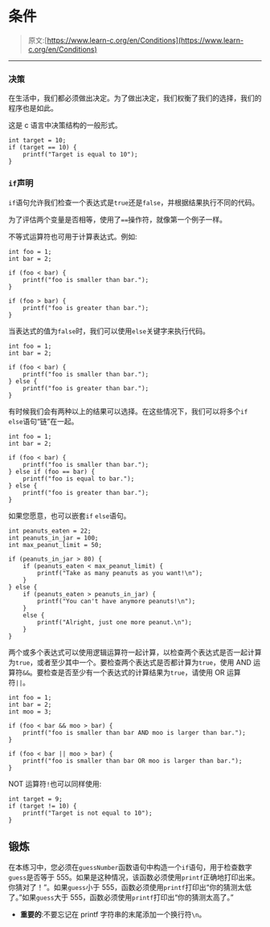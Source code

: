 # 条件

> 原文:[https://www.learn-c.org/en/Conditions](https://www.learn-c.org/en/Conditions)

* * *

### 决策

在生活中，我们都必须做出决定。为了做出决定，我们权衡了我们的选择，我们的程序也是如此。

这是 c 语言中决策结构的一般形式。

```
int target = 10;
if (target == 10) {
    printf("Target is equal to 10");
} 
```

### `if`声明

`if`语句允许我们检查一个表达式是`true`还是`false`，并根据结果执行不同的代码。

为了评估两个变量是否相等，使用了`==`操作符，就像第一个例子一样。

不等式运算符也可用于计算表达式。例如:

```
int foo = 1;
int bar = 2;

if (foo < bar) {
    printf("foo is smaller than bar.");
}

if (foo > bar) {
    printf("foo is greater than bar.");
} 
```

当表达式的值为`false`时，我们可以使用`else`关键字来执行代码。

```
int foo = 1;
int bar = 2;

if (foo < bar) {
    printf("foo is smaller than bar.");
} else {
    printf("foo is greater than bar.");
} 
```

有时候我们会有两种以上的结果可以选择。在这些情况下，我们可以将多个`if` `else`语句“链”在一起。

```
int foo = 1;
int bar = 2;

if (foo < bar) {
    printf("foo is smaller than bar.");
} else if (foo == bar) {
    printf("foo is equal to bar.");
} else {
    printf("foo is greater than bar.");
} 
```

如果您愿意，也可以嵌套`if` `else`语句。

```
int peanuts_eaten = 22;
int peanuts_in_jar = 100;
int max_peanut_limit = 50;

if (peanuts_in_jar > 80) {
    if (peanuts_eaten < max_peanut_limit) {
        printf("Take as many peanuts as you want!\n");
    }
} else {
    if (peanuts_eaten > peanuts_in_jar) {
        printf("You can't have anymore peanuts!\n");
    }
    else {
        printf("Alright, just one more peanut.\n");
    }
} 
```

两个或多个表达式可以使用逻辑运算符一起计算，以检查两个表达式是否一起计算为`true`，或者至少其中一个。要检查两个表达式是否都计算为`true`，使用 AND 运算符`&&`。要检查是否至少有一个表达式的计算结果为`true`，请使用 OR 运算符`||`。

```
int foo = 1;
int bar = 2;
int moo = 3;

if (foo < bar && moo > bar) {
    printf("foo is smaller than bar AND moo is larger than bar.");
}

if (foo < bar || moo > bar) {
    printf("foo is smaller than bar OR moo is larger than bar.");
} 
```

NOT 运算符`!`也可以同样使用:

```
int target = 9;
if (target != 10) {
    printf("Target is not equal to 10");
} 
```

## 锻炼

在本练习中，您必须在`guessNumber`函数语句中构造一个`if`语句，用于检查数字`guess`是否等于 555。如果是这种情况，该函数必须使用`printf`正确地打印出来。你猜对了！”。如果`guess`小于 555，函数必须使用`printf`打印出“你的猜测太低了。”如果`guess`大于 555，函数必须使用`printf`打印出“你的猜测太高了。”

*   **重要的**:不要忘记在 printf 字符串的末尾添加一个换行符`\n`。